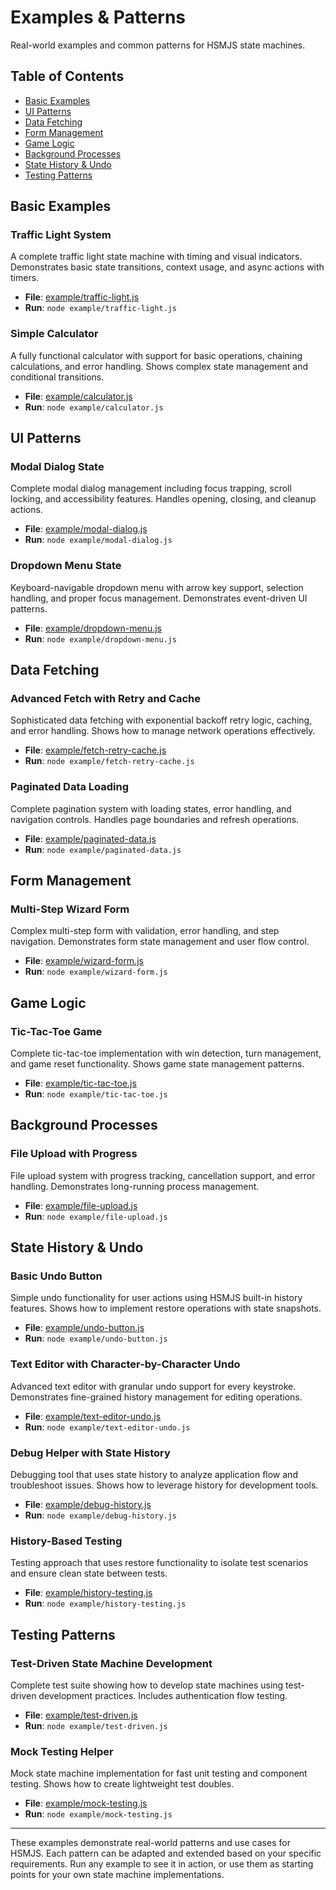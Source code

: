 # Examples & Patterns

Real-world examples and common patterns for HSMJS state machines.

## Table of Contents

- [Basic Examples](#basic-examples)
- [UI Patterns](#ui-patterns)
- [Data Fetching](#data-fetching)
- [Form Management](#form-management)
- [Game Logic](#game-logic)
- [Background Processes](#background-processes)
- [State History & Undo](#state-history--undo)
- [Testing Patterns](#testing-patterns)

## Basic Examples

### Traffic Light System

A complete traffic light state machine with timing and visual indicators. Demonstrates basic state transitions, context usage, and async actions with timers.

- **File**: [example/traffic-light.js](../example/traffic-light.js)
- **Run**: `node example/traffic-light.js`

### Simple Calculator

A fully functional calculator with support for basic operations, chaining calculations, and error handling. Shows complex state management and conditional transitions.

- **File**: [example/calculator.js](../example/calculator.js)
- **Run**: `node example/calculator.js`

## UI Patterns

### Modal Dialog State

Complete modal dialog management including focus trapping, scroll locking, and accessibility features. Handles opening, closing, and cleanup actions.

- **File**: [example/modal-dialog.js](../example/modal-dialog.js)
- **Run**: `node example/modal-dialog.js`

### Dropdown Menu State

Keyboard-navigable dropdown menu with arrow key support, selection handling, and proper focus management. Demonstrates event-driven UI patterns.

- **File**: [example/dropdown-menu.js](../example/dropdown-menu.js)
- **Run**: `node example/dropdown-menu.js`

## Data Fetching

### Advanced Fetch with Retry and Cache

Sophisticated data fetching with exponential backoff retry logic, caching, and error handling. Shows how to manage network operations effectively.

- **File**: [example/fetch-retry-cache.js](../example/fetch-retry-cache.js)
- **Run**: `node example/fetch-retry-cache.js`

### Paginated Data Loading

Complete pagination system with loading states, error handling, and navigation controls. Handles page boundaries and refresh operations.

- **File**: [example/paginated-data.js](../example/paginated-data.js)
- **Run**: `node example/paginated-data.js`

## Form Management

### Multi-Step Wizard Form

Complex multi-step form with validation, error handling, and step navigation. Demonstrates form state management and user flow control.

- **File**: [example/wizard-form.js](../example/wizard-form.js)
- **Run**: `node example/wizard-form.js`

## Game Logic

### Tic-Tac-Toe Game

Complete tic-tac-toe implementation with win detection, turn management, and game reset functionality. Shows game state management patterns.

- **File**: [example/tic-tac-toe.js](../example/tic-tac-toe.js)
- **Run**: `node example/tic-tac-toe.js`

## Background Processes

### File Upload with Progress

File upload system with progress tracking, cancellation support, and error handling. Demonstrates long-running process management.

- **File**: [example/file-upload.js](../example/file-upload.js)
- **Run**: `node example/file-upload.js`

## State History & Undo

### Basic Undo Button

Simple undo functionality for user actions using HSMJS built-in history features. Shows how to implement restore operations with state snapshots.

- **File**: [example/undo-button.js](../example/undo-button.js)
- **Run**: `node example/undo-button.js`

### Text Editor with Character-by-Character Undo

Advanced text editor with granular undo support for every keystroke. Demonstrates fine-grained history management for editing operations.

- **File**: [example/text-editor-undo.js](../example/text-editor-undo.js)
- **Run**: `node example/text-editor-undo.js`

### Debug Helper with State History

Debugging tool that uses state history to analyze application flow and troubleshoot issues. Shows how to leverage history for development tools.

- **File**: [example/debug-history.js](../example/debug-history.js)
- **Run**: `node example/debug-history.js`

### History-Based Testing

Testing approach that uses restore functionality to isolate test scenarios and ensure clean state between tests.

- **File**: [example/history-testing.js](../example/history-testing.js)
- **Run**: `node example/history-testing.js`

## Testing Patterns

### Test-Driven State Machine Development

Complete test suite showing how to develop state machines using test-driven development practices. Includes authentication flow testing.

- **File**: [example/test-driven.js](../example/test-driven.js)
- **Run**: `node example/test-driven.js`

### Mock Testing Helper

Mock state machine implementation for fast unit testing and component testing. Shows how to create lightweight test doubles.

- **File**: [example/mock-testing.js](../example/mock-testing.js)
- **Run**: `node example/mock-testing.js`

---

These examples demonstrate real-world patterns and use cases for HSMJS. Each pattern can be adapted and extended based on your specific requirements. Run any example to see it in action, or use them as starting points for your own state machine implementations.